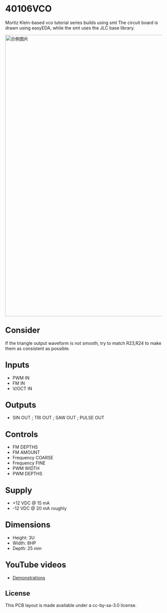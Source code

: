 # 40106VCO
Moritz Klein-based vco tutorial series builds using smt
The circuit board is drawn using easyEDA, while the smt uses the JLC base library.


<img src="VCO.jpg" alt="示例图片" width="900"/>

## <span style="font-size: larger;">Consider</span>
  
If the triangle output waveform is not smooth, try to match R23,R24 to make them as consistent as possible.

## <span style="font-size: larger;">Inputs</span>

- PWM IN
- FM IN
- V/OCT IN
  
## <span style="font-size: larger;">Outputs</span>

- SIN OUT ; TRI OUT ; SAW OUT ; PULSE OUT

## <span style="font-size: larger;">Controls</span>

- FM DEPTHS
- FM AMOUNT
- Frequency COARSE
- Frequency FINE
- PWM WIDTH
- PWM DEPTHS

## <span style="font-size: larger;">Supply</span>

- +12 VDC @ 15 mA
- -12 VDC @ 20 mA roughly
  
## <span style="font-size: larger;">Dimensions</span>

- Height: 3U
- Width: 8HP
- Depth: 25 mm

## <span style="font-size: larger;">YouTube videos</span>

- [Demonstrations](https://www.youtube.com/watch?v=QiLeUSpJTN0&t)

## License
This PCB layout is made available under a cc-by-sa-3.0 license.

